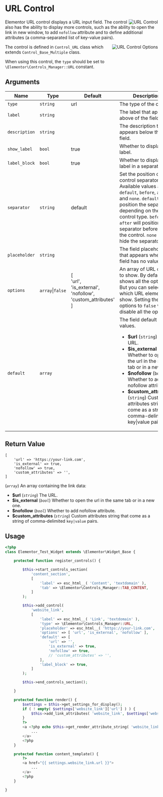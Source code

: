 # URL Control

<Badge type="tip" vertical="top" text="Elementor Core" /> <Badge type="warning" vertical="top" text="Basic" />

<img :src="$withBase('/assets/img/controls/control-url.png')" alt="URL Control" style="float: right;">

Elementor URL control displays a URL input field. The control also has the ability to display more controls, such as the ability to open the link in new window, to add `nofollow` attribute and to define additional attributes (a comma-separated list of key-value pairs).

<img :src="$withBase('/assets/img/controls/control-url-options2.png')" alt="URL Control Options" style="float: right;">

The control is defined in `Control_URL` class which extends `Control_Base_Multiple` class.

When using this control, the `type` should be set to `\Elementor\Controls_Manager::URL` constant.

## Arguments

<table>
	<thead>
		<tr>
			<th>Name</th>
			<th>Type</th>
			<th>Default</th>
			<th>Description</th>
		</tr>
	</thead>
	<tbody>
		<tr>
			<td><code>type</code></td>
			<td><code>string</code></td>
			<td>url</td>
			<td>The type of the control.</td>
		</tr>
		<tr>
			<td><code>label</code></td>
			<td><code>string</code></td>
			<td></td>
			<td>The label that appears above of the field.</td>
		</tr>
		<tr>
			<td><code>description</code></td>
			<td><code>string</code></td>
			<td></td>
			<td>The description that appears below the field.</td>
		</tr>
		<tr>
			<td><code>show_label</code></td>
			<td><code>bool</code></td>
			<td>true</td>
			<td>Whether to display the label.</td>
		</tr>
		<tr>
			<td><code>label_block</code></td>
			<td><code>bool</code></td>
			<td>true</td>
			<td>Whether to display the label in a separate line.</td>
		</tr>
		<tr>
			<td><code>separator</code></td>
			<td><code>string</code></td>
			<td>default</td>
			<td>Set the position of the control separator. Available values are <code>default</code>, <code>before</code>, <code>after</code> and <code>none</code>. <code>default</code> will position the separator depending on the control type. <code>before</code> / <code>after</code> will position the separator before/after the control. <code>none</code> will hide the separator.</td>
		</tr>
		<tr>
			<td><code>placeholder</code></td>
			<td><code>string</code></td>
			<td></td>
			<td>The field placeholder that appears when the field has no values.</td>
		</tr>
		<tr>
			<td><code>options</code></td>
			<td><code>array</code>|<code>false</code></td>
			<td>[<br>'url',<br>'is_external',<br>'nofollow',<br>'custom_attributes'<br>]</td>
			<td>An array of URL options to show. By default it shows all the options. But you can select which URL elements to show. Setting the options to <code>false</code> we disable all the options.</td>
		</tr>
		<tr>
			<td><code>default</code></td>
			<td><code>array</code></td>
			<td></td>
			<td>
				The field default values.
				<ul>
					<li><strong>$url</strong> (<code>string</code>) The URL.</li>
					<li><strong>$is_external</strong> (<code>bool</code>) Whether to open the url in the same tab or in a new one.</li>
					<li><strong>$nofollow</strong> (<code>bool</code>) Whether to add nofollow attribute.</li>
					<li><strong>$custom_attributes</strong> (<code>string</code>) Custom attributes string that come as a string of comma-delimited key|value pairs.</li>
				</ul>
			</td>
		</tr>
	</tbody>
</table>

## Return Value

```
[
	'url' => 'https://your-link.com',
	'is_external' => true,
	'nofollow' => true,
	'custom_attributes' => '',
]
```

(_`array`_) An array containing the link data:

* **$url** (_`string`_) The URL.
* **$is_external** (_`bool`_) Whether to open the url in the same tab or in a new one.
* **$nofollow** (_`bool`_) Whether to add nofollow attribute.
* **$custom_attributes** (_`string`_) Custom attributes string that come as a string of comma-delimited `key|value` pairs.

## Usage

```php {14-29,37-39,41-43,49-51}
<?php
class Elementor_Test_Widget extends \Elementor\Widget_Base {

	protected function register_controls() {

		$this->start_controls_section(
			'content_section',
			[
				'label' => esc_html__( 'Content', 'textdomain' ),
				'tab' => \Elementor\Controls_Manager::TAB_CONTENT,
			]
		);

		$this->add_control(
			'website_link',
			[
				'label' => esc_html__( 'Link', 'textdomain' ),
				'type' => \Elementor\Controls_Manager::URL,
				'placeholder' => esc_html__( 'https://your-link.com', 'textdomain' ),
				'options' => [ 'url', 'is_external', 'nofollow' ],
				'default' => [
					'url' => '',
					'is_external' => true,
					'nofollow' => true,
					// 'custom_attributes' => '',
				],
				'label_block' => true,
			]
		);

		$this->end_controls_section();

	}

	protected function render() {
		$settings = $this->get_settings_for_display();
		if ( ! empty( $settings['website_link']['url'] ) ) {
			$this->add_link_attributes( 'website_link', $settings['website_link'] );
		}
		?>
		<a <?php echo $this->get_render_attribute_string( 'website_link' ); ?>>
			...
		</a>
		<?php
	}

	protected function content_template() {
		?>
		<a href="{{ settings.website_link.url }}">
			...
		</a>
		<?php
	}

}
```
